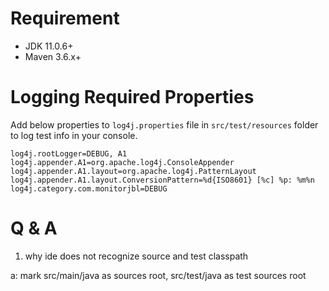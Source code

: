 # Requirement

- JDK 11.0.6+
- Maven 3.6.x+

# Logging Required Properties

Add below properties to `log4j.properties` file in `src/test/resources` folder to log test info in your console.

```properties
log4j.rootLogger=DEBUG, A1
log4j.appender.A1=org.apache.log4j.ConsoleAppender
log4j.appender.A1.layout=org.apache.log4j.PatternLayout
log4j.appender.A1.layout.ConversionPattern=%d{ISO8601} [%c] %p: %m%n
log4j.category.com.monitorjbl=DEBUG
```

# Q & A

1. why ide does not recognize source and test classpath

a: mark src/main/java as sources root, src/test/java as test sources root